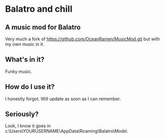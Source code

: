 # Balatro and chill
## A music mod for Balatro
Very much a fork of https://github.com/OceanRamen/MusicMod.git but with my own music in it.

## What's in it?
Funky music.

## How do I use it?
I honestly forgot. Will update as soon as I can remember.

## Seriously?
Look, I know it goes in c:\Users\YOURUSERNAME\AppData\Roaming\Balatro\Mods\
